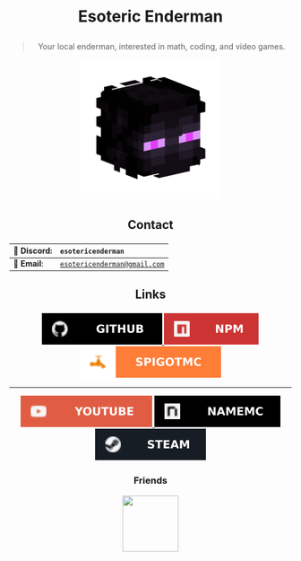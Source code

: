 # <p align="center"> Esoteric Enderman </p>

> <p align="center"> Your local enderman, interested in math, coding, and video games. </p>

<p align="center"> <img alt="My profile picture." src="Assets/Profile Picture.png" width="250" height="250" > </p>

## <p align="center"> Contact </p>

<div align="center">

💬 <b>Discord</b>: | <code>esotericenderman</code>
:--- | :---
📧 <b>Email</b>: | <code>esotericenderman@gmail.com</code>

</div>

## <p align="center"> Links </p>

<p align="center">
    <a href="https://www.github.com/EsotericEnderman" text-decoration="none"> <img src="Assets/Badges/GitHub.svg"> </a>
    <a href="https://www.npmjs.com/~esotericenderman" text-decoration="none"> <img src="Assets/Badges/npm.svg"> </a>
    <a href="https://www.spigotmc.org/members/esotericenderman.2123396/" text-decoration="none"> <img src="Assets/Badges/SpigotMC.svg"> </a>
</p>

___

<p align="center">
    <a href="https://www.youtube.com/@esotericenderman" text-decoration="none"> <img src="Assets/Badges/YouTube.svg"> </a>
    <a href="https://namemc.com/profile/EsotericEnderman.1" text-decoration="none"> <img src="Assets/Badges/NameMC.svg"> </a>
    <a href="https://steamcommunity.com/id/esotericenderman/" text-decoration="none"> <img src="Assets/Badges/Steam.svg"> </a>
</p>

### <p align="center"> Friends </p>

<p align = "center"> <a href="https://github.com/rolyPolyVole"> <img src="https://github.com/rolyPolyVole.png" width="100" height="100" > </a> </p>
